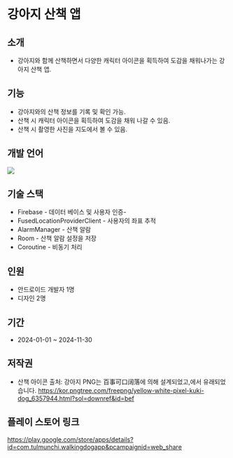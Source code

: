 # 강아지 산책 앱

## 소개
- 강아지와 함께 산책하면서 다양한 캐릭터 아이콘을 획득하여 도감을 채워나가는 강아지 산책 앱.

## 기능
   - 강아지와의 산책 정보를 기록 및 확인 가능.
   - 산책 시 캐릭터 아이콘을 획득하여 도감을 채워 나갈 수 있음. 
   - 산책 시 촬영한 사진을 지도에서 볼 수 있음.

## 개발 언어 
   <img src="https://img.shields.io/badge/kotlin-7F52FF?style=flat&logo=kotlin&logoColor=white"/>	

## 기술 스택
   - Firebase - 데이터 베이스 및 사용자 인증-
   - FusedLocationProviderClient - 사용자의 좌표 추적
   - AlarmManager - 산책 알람
   - Room - 산책 알람 설정을 저장
   - Coroutine - 비동기 처리

## 인원
   - 안드로이드 개발자 1명
   - 디자인 2명

## 기간
   - 2024-01-01 ~ 2024-11-30

## 저작권
- 산책 아이콘 출처: 강아지 PNG는 百事可口阔落에 의해 설계되었고,에서 유래되었습니다. https://kor.pngtree.com/freepng/yellow-white-pixel-kuki-dog_6357944.html?sol=downref&id=bef

## 플레이 스토어 링크
https://play.google.com/store/apps/details?id=com.tulmunchi.walkingdogapp&pcampaignid=web_share
